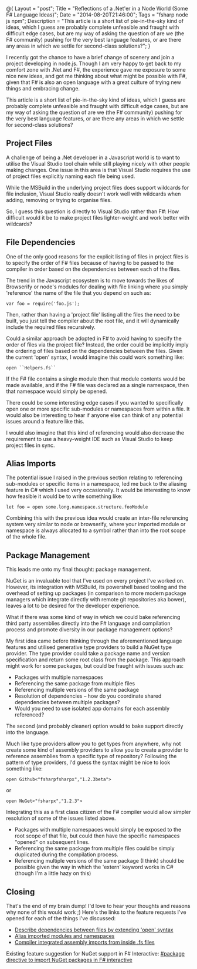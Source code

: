 @{
    Layout = "post";
    Title = "Reflections of a .Net'er in a Node World (Some F# Language Ideas)";
    Date = "2014-08-20T21:46:00";
    Tags = "fsharp node js npm";
    Description = "This article is a short list of pie-in-the-sky kind of ideas, which I guess are probably complete unfeasible and fraught with difficult edge cases, but are my way of asking the question of are we (the F# community) pushing for the very best language features, or are there any areas in which we settle for second-class solutions?";
}

I recently got the chance to have a brief change of scenery and join a project developing in node.js. Though I am very happy to get back to my comfort zone with .Net and F#, the experience gave me exposure to some nice new ideas, and got me thinking about what might be possible with F#, given that F# is also an open language with a great culture of trying new things and embracing change.

This article is a short list of pie-in-the-sky kind of ideas, which I guess are probably complete unfeasible and fraught with difficult edge cases, but are my way of asking the question of are we (the F# community) pushing for the very best language features, or are there any areas in which we settle for second-class solutions?

## Project Files
A challenge of being a .Net developer in a Javascript world is to want to utilise the Visual Studio tool chain while still playing nicely with other people making changes. One issue in this area is that Visual Studio requires the use of project files explicitly naming each file being used.

While the MSBuild in the underlying project files does support wildcards for file inclusion, Visual Studio really doesn't work well with wildcards when adding, removing or trying to organise files.

So, I guess this question is directly to Visual Studio rather than F#: How difficult would it be to make project files lighter-weight and work better with wildcards?

## File Dependencies
One of the only good reasons for the explicit listing of files in project files is to specify the order of F# files because of having to be passed to the compiler in order based on the dependencies between each of the files.

The trend in the Javascript ecosystem is to move towards the likes of Browserify or node's modules for dealing with file linking where you simply 'reference' the name of the file that you depend on such as:

    var foo = require('foo.js');

Then, rather than having a 'project file' listing all the files the need to be built, you just tell the compiler about the root file, and it will dynamically include the required files recursively.

Could a similar approach be adopted in F# to avoid having to specify the order of files via the project file? Instead, the order could be implicitly imply the ordering of files based on the dependencies between the files. Given the current 'open' syntax, I would imagine this could work something like:

    open ``Helpers.fs``

If the F# file contains a single module then that module contents would be made available, and if the F# file was declared as a single namespace, then that namespace would simply be opened.

There could be some interesting edge cases if you wanted to specifically open one or more specific sub-modules or namespaces from within a file. It would also be interesting to hear if anyone else can think of any potential issues around a feature like this.

I would also imagine that this kind of referencing would also decrease the requirement to use a heavy-weight IDE such as Visual Studio to keep project files in sync.

## Alias Imports
The potential issue I raised in the previous section relating to referencing sub-modules or specific items in a namespace, led me back to the aliasing feature in C# which I used very occasionally. It would be interesting to know how feasible it would be to write something like:

    let foo = open some.long.namespace.structure.fooModule

Combining this with the previous idea would create an inter-file referencing system very similar to node or browserify, where your imported module or namespace is always allocated to a symbol rather than into the root scope of the whole file.

## Package Management
This leads me onto my final thought: package management.

NuGet is an invaluable tool that I've used on every project I've worked on. However, its integration with MSBuild, its powershell based tooling and the overhead of setting up packages (in comparison to more modern package managers which integrate directly with remote git repositories aka bower), leaves a lot to be desired for the developer experience.

What if there was some kind of way in which we could bake referencing third party assemblies directly into the F# language and compilation process and promote diversity in our package management options?

My first idea came before thinking through the aforementioned language features and utilised generative type providers to build a NuGet type provider. The type provider could take a package name and version specification and return some root class from the package. This approach might work for some packages, but could be fraught with issues such as:
- Packages with multiple namespaces
- Referencing the same package from multiple files
- Referencing multiple versions of the same package
- Resolution of dependencies – how do you coordinate shared dependencies between multiple packages?
- Would you need to use isolated app domains for each assembly referenced?

The second (and probably cleaner) option would to bake support directly into the language.

Much like type providers allow you to get types from anywhere, why not create some kind of assembly providers to allow you to create a provider to reference assemblies from a specific type of repository? Following the pattern of type providers, I'd guess the syntax might be nice to look something like:

    open Github<"fsharpfsharpx","1.2.3beta">

or

    open NuGet<"fsharpx","1.2.3">

Integrating this as a first class citizen of the F# compiler would allow simpler resolution of some of the issues listed above.
- Packages with multiple namespaces would simply be exposed to the root scope of that file, but could then have the specific namespaces "opened" on subsequent lines.
- Referencing the same package from multiple files could be simply duplicated during the compilation process.
- Referencing multiple versions of the same package (I think) should be possible given the way in which the 'extern' keyword works in C# (though I'm a little hazy on this)

## Closing
That's the end of my brain dump! I'd love to hear your thoughts and reasons why none of this would work ;) Here's the links to the feature requests I've opened for each of the things I've discussed:

- [Describe dependencies between files by extending 'open' syntax](https://fslang.uservoice.com/forums/245727-f-language/suggestions/6323146-describe-dependencies-between-files-by-extending)
- [Alias imported modules and namespaces](https://fslang.uservoice.com/forums/245727-f-language/suggestions/6323201-alias-imported-modules-and-namespaces)
- [Compiler integrated assembly imports from inside .fs files](https://fslang.uservoice.com/forums/245727-f-language/suggestions/6323264-compiler-integrated-assembly-imports-from-inside)

Existing feature suggestion for NuGet support in F# Interactive: [#package directive to import NuGet packages in F# interactive](https://fslang.uservoice.com/forums/245727-f-language/suggestions/5670137--package-directive-to-import-nuget-packages-in-f)
